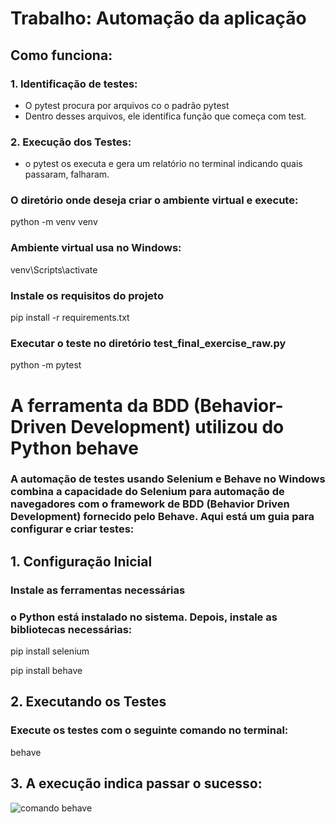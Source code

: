 # Trabalho: Automação da aplicação

## Como funciona:

### 1. Identificação de testes:

- O pytest procura por arquivos co o padrão pytest
- Dentro desses arquivos, ele identifica função que começa com test.

### 2. Execução dos Testes:

- o pytest os executa e gera um relatório no terminal indicando quais passaram, falharam.

### O diretório onde deseja criar o ambiente virtual e execute:

python -m venv venv

### Ambiente virtual usa no Windows:

venv\Scripts\activate

### Instale os requisitos do projeto

pip install -r requirements.txt

### Executar o teste no diretório test_final_exercise_raw.py

python -m pytest

# A ferramenta da BDD (Behavior-Driven Development) utilizou do Python behave

### A automação de testes usando Selenium e Behave no Windows combina a capacidade do Selenium para automação de navegadores com o framework de BDD (Behavior Driven Development) fornecido pelo Behave. Aqui está um guia para configurar e criar testes:

## 1. Configuração Inicial

### Instale as ferramentas necessárias

### o Python está instalado no sistema. Depois, instale as bibliotecas necessárias:

pip install selenium

pip install behave

## 2. Executando os Testes

### Execute os testes com o seguinte comando no terminal:

behave

## 3. A execução indica passar o sucesso:

![comando behave](https://github.com/user-attachments/assets/2ea82acc-d710-40be-9b6a-d663d272254a) 
